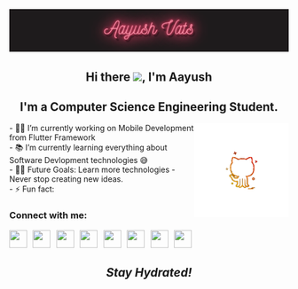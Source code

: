 <img src="https://github.com/aayushvats/aayushvats/blob/main/download%20(2).gif" />
<h2 align='center'>Hi there <img src="https://raw.githubusercontent.com/MartinHeinz/MartinHeinz/master/wave.gif" width="30px">, I'm Aayush</h2>
<h2 align='center'>
I'm a Computer Science Engineering Student.
</h2>
<img align="right" alt="GIF" height="170px" src="https://github.com/aayushvats/aayushvats/blob/main/1608321511594.png" />
<p>
- 👨‍💻 I’m currently working on Mobile Development from Flutter Framework<br>
- 📚 I’m currently learning everything about Software Devlopment technologies 😅<br>
- 💪🏼 Future Goals: Learn more technologies - Never stop creating new ideas.<br>
- ⚡ Fun fact:
</p>
<h3>Connect with me:</h3>
<a href = "https://www.instagram.com/vats.uup/" ><img height="32" width="32" src="https://www.flaticon.com/svg/static/icons/svg/1051/1051262.svg" /></a> &thinsp; <a href = "https://twitter.com/vatsuup" ><img height="32" width="32" src="https://www.flaticon.com/svg/static/icons/svg/1051/1051280.svg" /></a> &thinsp; <a href = "https://open.spotify.com/user/bls7cxahv6v718nh52q0hi551?si=ki9qWILxThuUUBm4LVBebw" ><img height="32" width="32" src="https://www.flaticon.com/svg/static/icons/svg/1051/1051283.svg"/></a> &thinsp; <a href = "https://www.linkedin.com/in/aayush-vats/"><img height="32" width="32" src="https://www.flaticon.com/svg/static/icons/svg/1051/1051282.svg"/></a> &thinsp; <a href= "https://www.reddit.com/user/aayushvats" ><img height="32" width="32" src="https://www.flaticon.com/svg/static/icons/svg/1051/1051279.svg" /></a> &thinsp; <a href = "https://www.last.fm/user/Rick1201" ><img height="32" width="32" src="https://www.flaticon.com/svg/static/icons/svg/1051/1051265.svg" /></a> &thinsp; <a href = "t.me/Rickk_97" ><img height="32" width="32" src="https://www.flaticon.com/svg/static/icons/svg/1051/1051266.svg" /></a> &thinsp; <a href = "https://poetizer.com/author/136146" ><img height="32" width="32" src="https://i.ibb.co/TwGFgmR/1200x630wa-01.jpg" /></a> &thinsp;






<h2 align='center'><i>Stay Hydrated!</i></h2>
